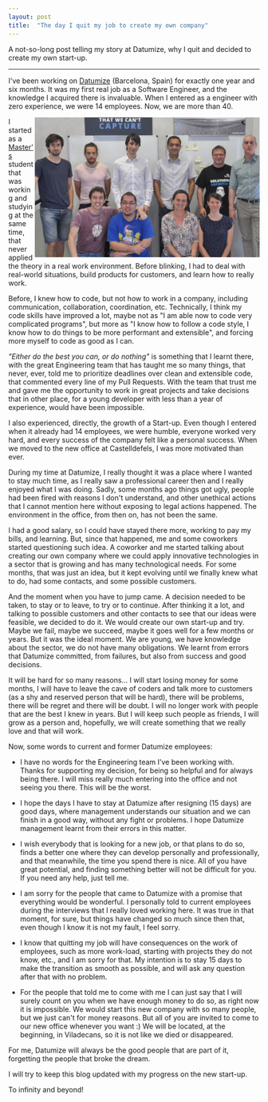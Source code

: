 ```yaml
---
layout: post
title:  "The day I quit my job to create my own company"
---
```

A not-so-long post telling my story at Datumize, why I quit and decided to create my own start-up.

----

I've been working on [Datumize](https://www.datumize.com/) (Barcelona, Spain) for exactly one year and six months. It was my first real job as a Software Engineer, and the knowledge I acquired there is invaluable. When I entered as a engineer with zero experience, we were 14 employees. Now, we are more than 40.

<img style="float: right;" src="/images/2019_03_31_datumize_start.jpg">

I started as a [Master's](https://www.fib.upc.edu/en/studies/masters/master-innovation-and-research-informatics) student that was working and studying at the same time, that never applied the theory in a real work environment. Before blinking, I had to deal with real-world situations, build products for customers, and learn how to really work.

Before, I knew how to code, but not how to work in a company, including communication, collaboration, coordination, etc. Technically, I think my code skills have improved a lot, maybe not as "I am able now to code very complicated programs", but more as "I know how to follow a code style, I know how to do things to be more performant and extensible", and forcing more myself to code as good as I can. 

*"Either do the best you can, or do nothing"* is something that I learnt there, with the great Engineering team that has taught me so many things, that never, ever, told me to prioritize deadlines over clean and extensible code, that commented every line of my Pull Requests. With the team that trust me and gave me the opportunity to work in great projects and take decisions that in other place, for a young developer with less than a year of experience, would have been impossible.

I also experienced, directly, the growth of a Start-up. Even though I entered when it already had 14 employees, we were humble, everyone worked very hard, and every success of the company felt like a personal success. When we moved to the new office at Castelldefels, I was more motivated than ever.

During my time at Datumize, I really thought it was a place where I wanted to stay much time, as I really saw a professional career then and I really enjoyed what I was doing. Sadly, some months ago things got ugly, people had been fired with reasons I don't understand, and other unethical actions that I cannot mention here without exposing to legal actions happened. The environment in the office, from then on, has not been the same. 

I had a good salary, so I could have stayed there more, working to pay my bills, and learning. But, since that happened, me and some coworkers started questioning such idea. A coworker and me started talking about creating our own company where we could apply innovative technologies in a sector that is growing and has many technological needs. For some months, that was just an idea, but it kept evolving until we finally knew what to do, had some contacts, and some possible customers.

And the moment when you have to jump came. A decision needed to be taken, to stay or to leave, to try or to continue. After thinking it a lot, and talking to possible customers and other contacts to see that our ideas were feasible, we decided to do it. We would create our own start-up and try. Maybe we fail, maybe we succeed, maybe it goes well for a few months or years.
But it was the ideal moment. We are young, we have knowledge about the sector, we do not have many obligations. We learnt from errors that Datumize committed, from failures, but also from success and good decisions. 

It will be hard for so many reasons... I will start losing money for some months, I will have to leave the cave of coders and talk more to customers (as a shy and reserved person that will be hard), there will be problems, there will be regret and there will be doubt. I will no longer work with people that are the best I knew in years. But I will keep such people as friends, I will grow as a person and, hopefully, we will create something that we really love and that will work.

Now, some words to current and former Datumize employees:

* I have no words for the Engineering team I've been working with. Thanks for supporting my decision, for being so helpful and for always being there. I will miss really much entering into the office and not seeing you there. This will be the worst.

* I hope the days I have to stay at Datumize after resigning (15 days) are good days, where management understands our situation and we can finish in a good way, without any fight or problems. I hope Datumize management learnt from their errors in this matter.

* I wish everybody that is looking for a new job, or that plans to do so, finds a better one where they can develop personally and professionally, and that meanwhile, the time you spend there is nice. All of you have great potential, and finding something better will not be difficult for you. If you need any help, just tell me.

* I am sorry for the people that came to Datumize with a promise that everything would be wonderful. I personally told to current employees during the interviews that I really loved working here. It was true in that moment, for sure, but things have changed so much since then that, even though I know it is not my fault, I feel sorry.

* I know that quitting my job will have consequences on the work of employees, such as more work-load, starting with projects they do not know, etc., and I am sorry for that. My intention is to stay 15 days to make the transition as smooth as possible, and will ask any question after that with no problem.

* For the people that told me to come with me I can just say that I will surely count on you when we have enough money to do so, as right now it is impossible. We would start this new company with so many people, but we just can't for money reasons. But all of you are invited to come to our new office whenever you want :)  We will be located, at the beginning, in Viladecans, so it is not like we died or disappeared.

For me, Datumize will always be the good people that are part of it, forgetting the people that broke the dream. 

I will try to keep this blog updated with my progress on the new start-up.

To infinity and beyond!
